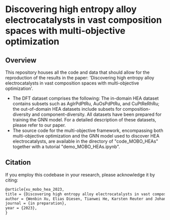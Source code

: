 # Discovering high entropy alloy electrocatalysts in vast composition spaces with multi-objective optimization

## Overview
This repository houses all the code and data that should allow for the reproduction of the results in the paper: 'Discovering high entropy alloy electrocatalysts in vast composition spaces with multi-objective optimization'.

- The DFT dataset comprises the following: The in-domain HEA dataset contains subsets such as AgIrPdPtRu, AuOsPdPtRu, and CuPtReRhRu; the out-of-domain HEA datasets include subsets for composition-diversity and component-diversity. All datasets have been prepared for training the GNN model. For a detailed description of these datasets, please refer to our paper.
- The source code for the multi-objective framework, encompassing both multi-objective optimization and the GNN model used to discover HEA electrocatalysts, are available in the directory of "code_MOBO_HEAs" together with a tutorial "demo_MOBO_HEAs.ipynb".

## Citation
If you employ this codebase in your research, please acknowledge it by citing:
```latex
@article{xu_mobo_hea_2023,
title = {Discovering high entropy alloy electrocatalysts in vast composition spaces with multi-objective optimization},
author = {Wenbin Xu, Elias Diesen, Tianwei He, Karsten Reuter and Johannes T. Margraf},
journal = {in preparation},
year = {2023},
}
```

